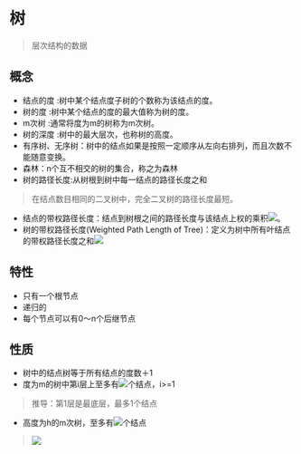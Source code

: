 # 树
>层次结构的数据

## 概念
+ 结点的度 :树中某个结点度子树的个数称为该结点的度。
+ 树的度 :树中某个结点的度的最大值称为树的度。
+ m次树 :通常将度为m的树称为m次树。
+ 树的深度 :树中的最大层次，也称树的高度。
+ 有序树、无序树：树中的结点如果是按照一定顺序从左向右排列，而且次数不能随意变换。
+ 森林：n个互不相交的树的集合，称之为森林 
+ 树的路径长度:从树根到树中每一结点的路径长度之和
>在结点数目相同的二叉树中，完全二叉树的路径长度最短。

+ 结点的带权路径长度：结点到树根之间的路径长度与该结点上权的乘积<img src="http://www.forkosh.com/mathtex.cgi? node.weight*node.L">。 
+ 树的带权路径长度(Weighted Path Length of Tree)：定义为树中所有叶结点的带权路径长度之和<img src="http://www.forkosh.com/mathtex.cgi? \sum( node[i].weight*node[i].L)">

## 特性
+ 只有一个根节点
+ 递归的
+ 每个节点可以有0～n个后继节点

## 性质
+ 树中的结点树等于所有结点的度数＋1
+ 度为m的树中第i层上至多有<img src="http://www.forkosh.com/mathtex.cgi? m^\(i-1">个结点，i>=1
>推导：第1层是最底层，最多1个结点
+ 高度为h的m次树，至多有<img src="http://www.forkosh.com/mathtex.cgi? \frac{m^h -1}{m-1}">个结点
><img src="http://www.forkosh.com/mathtex.cgi?n= \frac{m^h -1}{m-1} =m+m^2+...m^\(h-1">

